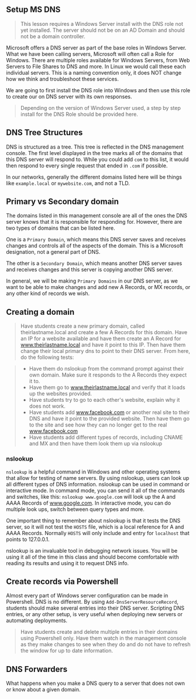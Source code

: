 ## Setup MS DNS

> This lesson requires a Windows Server install with the DNS role not yet installed. The server should not be on an AD Domain and should not be a domain controller.

Microsoft offers a DNS server as part of the base roles in Windows Server. What we have been calling servers, Microsoft will often call a Role for Windows. There are multiple roles available for Windows Servers, from Web Servers to File Shares to DNS and more. In Linux we would call these each individual servers. This is a naming convention only, it does NOT change how we think and troubleshoot these services.

We are going to first install the DNS role into Windows and then use this role to create our on DNS server with its own responses.

> Depending on the version of Windows Server used, a step by step install for the DNS Role should be provided here.

## DNS Tree Structures

DNS is structured as a tree. This tree is reflected in the DNS management console. The first level displayed in the tree marks all of the domains that this DNS server will respond to. While you could add `com` to this list, it would then respond to every single request that ended in `.com` if possible.

In our networks, generally the different domains listed here will be things like `example.local` or `mywebsite.com`, and not a TLD.

## Primary vs Secondary domain

The domains listed in this management console are all of the ones the DNS server knows that it is responsible for responding for. However, there are two types of domains that can be listed here.

One is a `Primary Domain`, which means this DNS server saves and receives changes and controls all of the aspects of the domain. This is a Microsoft designation, not a general part of DNS.

The other is a `Secondary Domain`, which means another DNS server saves and receives changes and this server is copying another DNS server.

In general, we will be making `Primary Domains` in our DNS server, as we want to be able to make changes and add new A Records, or MX records, or any other kind of records we wish.

## Creating a domain

> Have students create a new primary domain, called theirlastname.local and create a few A Records for this domain. Have an IP for a website available and have them create an A Record for www.theirlastname.local and have it point to this IP. Then have them change their local primary dns to point to their DNS server. From here, do the following tests:

> * Have them do nslookup from the command prompt against their own domain. Make sure it responds to the A Records they expect it to.
> * Have them go to www.theirlastname.local and verify that it loads up the websites provided.
> * Have students try to go to each other's website, explain why it does not work.
> * Have students add www.facebook.com or another real site to their DNS and have it point to the provided website. Then have them go to the site and see how they can no longer get to the real www.facebook.com
> * Have students add different types of records, including CNAME and MX and then have them look them up via nslookup

### nslookup

`nslookup` is a helpful command in Windows and other operating systems that allow for testing of name servers. By using nslookup, users can look up all different types of DNS information. nslookup can be used in command or interactive mode. In command mode, you can send it all of the commands and switches, like this: `nslookup www.google.com` will look up the A and AAAA Records of www.google.com. In interactive mode, you can do multiple look ups, switch between query types and more.

One important thing to remember about nslookup is that it tests the DNS server, so it will not test the `HOSTS` file, which is a local reference for A and AAAA Records. Normally `HOSTS` will only include and entry for `localhost` that points to 127.0.0.1.

nslookup is an invaluable tool in debugging network issues. You will be using it all of the time in this class and should become comfortable with reading its results and using it to request DNS info.

## Create records via Powershell

Almost every part of Windows server configuration can be made in Powershell. DNS is no different. By using `Add-DnsServerResourceRecord`, students should make several entries into their DNS server. Scripting DNS entries, or any other setup, is very useful when deploying new servers or automating deployments.

> Have students create and delete multiple entries in their domains using Powershell only. Have them watch in the management console as they make changes to see when they do and do not have to refresh the window for up to date information.

## DNS Forwarders

What happens when you make a DNS query to a server that does not own or know about a given domain.
